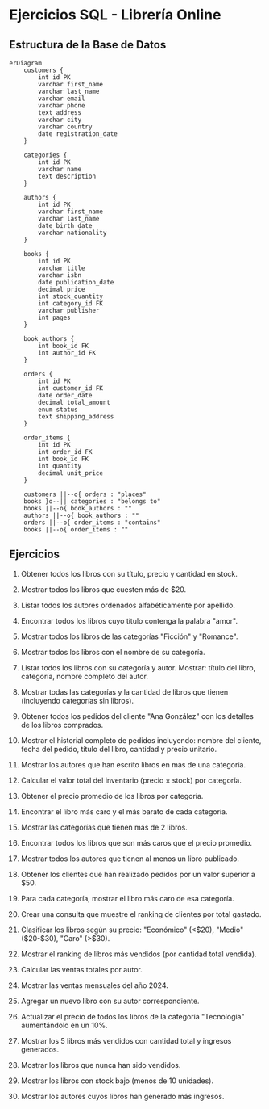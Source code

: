 # Ejercicios SQL - Librería Online

## Estructura de la Base de Datos

```mermaid
erDiagram
    customers {
        int id PK
        varchar first_name
        varchar last_name
        varchar email
        varchar phone
        text address
        varchar city
        varchar country
        date registration_date
    }
    
    categories {
        int id PK
        varchar name
        text description
    }
    
    authors {
        int id PK
        varchar first_name
        varchar last_name
        date birth_date
        varchar nationality
    }
    
    books {
        int id PK
        varchar title
        varchar isbn
        date publication_date
        decimal price
        int stock_quantity
        int category_id FK
        varchar publisher
        int pages
    }
    
    book_authors {
        int book_id FK
        int author_id FK
    }
    
    orders {
        int id PK
        int customer_id FK
        date order_date
        decimal total_amount
        enum status
        text shipping_address
    }
    
    order_items {
        int id PK
        int order_id FK
        int book_id FK
        int quantity
        decimal unit_price
    }
    
    customers ||--o{ orders : "places"
    books }o--|| categories : "belongs to"
    books ||--o{ book_authors : ""
    authors ||--o{ book_authors : ""
    orders ||--o{ order_items : "contains"
    books ||--o{ order_items : ""
```

## Ejercicios

1. Obtener todos los libros con su título, precio y cantidad en stock.

2. Mostrar todos los libros que cuesten más de $20.

3. Listar todos los autores ordenados alfabéticamente por apellido.

4. Encontrar todos los libros cuyo título contenga la palabra "amor".

5. Mostrar todos los libros de las categorías "Ficción" y "Romance".

6. Mostrar todos los libros con el nombre de su categoría.

7. Listar todos los libros con su categoría y autor. Mostrar: título del libro, categoría, nombre completo del autor.

8. Mostrar todas las categorías y la cantidad de libros que tienen (incluyendo categorías sin libros).

9. Obtener todos los pedidos del cliente "Ana González" con los detalles de los libros comprados.

10. Mostrar el historial completo de pedidos incluyendo: nombre del cliente, fecha del pedido, título del libro, cantidad y precio unitario.

11. Mostrar los autores que han escrito libros en más de una categoría.

12. Calcular el valor total del inventario (precio × stock) por categoría.

13. Obtener el precio promedio de los libros por categoría.

14. Encontrar el libro más caro y el más barato de cada categoría.

15. Mostrar las categorías que tienen más de 2 libros.

16. Encontrar todos los libros que son más caros que el precio promedio.

17. Mostrar todos los autores que tienen al menos un libro publicado.

18. Obtener los clientes que han realizado pedidos por un valor superior a $50.

19. Para cada categoría, mostrar el libro más caro de esa categoría.

20. Crear una consulta que muestre el ranking de clientes por total gastado.

21. Clasificar los libros según su precio: "Económico" (<$20), "Medio" ($20-$30), "Caro" (>$30).

22. Mostrar el ranking de libros más vendidos (por cantidad total vendida).

23. Calcular las ventas totales por autor.

24. Mostrar las ventas mensuales del año 2024.

25. Agregar un nuevo libro con su autor correspondiente.

26. Actualizar el precio de todos los libros de la categoría "Tecnología" aumentándolo en un 10%.

27. Mostrar los 5 libros más vendidos con cantidad total y ingresos generados.

28. Mostrar los libros que nunca han sido vendidos.

29. Mostrar los libros con stock bajo (menos de 10 unidades).

30. Mostrar los autores cuyos libros han generado más ingresos.
